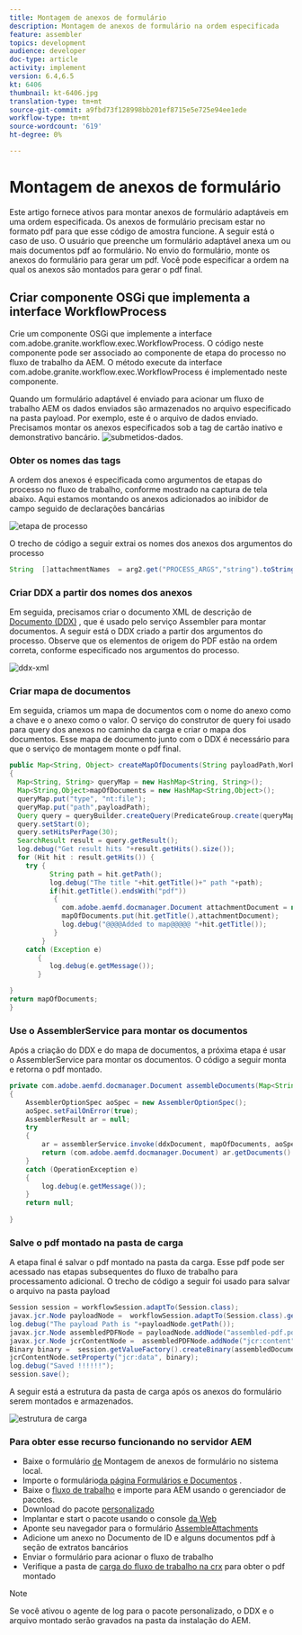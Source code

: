 ```yaml
---
title: Montagem de anexos de formulário
description: Montagem de anexos de formulário na ordem especificada
feature: assembler
topics: development
audience: developer
doc-type: article
activity: implement
version: 6.4,6.5
kt: 6406
thumbnail: kt-6406.jpg
translation-type: tm+mt
source-git-commit: a9fbd73f128998bb201ef8715e5e725e94ee1ede
workflow-type: tm+mt
source-wordcount: '619'
ht-degree: 0%

---
```



# Montagem de anexos de formulário

Este artigo fornece ativos para montar anexos de formulário adaptáveis em uma ordem especificada. Os anexos de formulário precisam estar no formato pdf para que esse código de amostra funcione. A seguir está o caso de uso.
O usuário que preenche um formulário adaptável anexa um ou mais documentos pdf ao formulário.
No envio do formulário, monte os anexos do formulário para gerar um pdf. Você pode especificar a ordem na qual os anexos são montados para gerar o pdf final.

## Criar componente OSGi que implementa a interface WorkflowProcess

Crie um componente OSGi que implemente a interface [](https://helpx.adobe.com/experience-manager/6-5/sites/developing/using/reference-materials/javadoc/com/adobe/granite/workflow/exec/WorkflowProcess.html)com.adobe.granite.workflow.exec.WorkflowProcess. O código neste componente pode ser associado ao componente de etapa do processo no fluxo de trabalho da AEM. O método execute da interface com.adobe.granite.workflow.exec.WorkflowProcess é implementado neste componente.

Quando um formulário adaptável é enviado para acionar um fluxo de trabalho AEM os dados enviados são armazenados no arquivo especificado na pasta payload. Por exemplo, este é o arquivo de dados enviado. Precisamos montar os anexos especificados sob a tag de cartão inativo e demonstrativo bancário.
![submetidos-dados](assets/submitted-data.JPG).

### Obter os nomes das tags

A ordem dos anexos é especificada como argumentos de etapas do processo no fluxo de trabalho, conforme mostrado na captura de tela abaixo. Aqui estamos montando os anexos adicionados ao inibidor de campo seguido de declarações bancárias

![etapa de processo](assets/process-step.JPG)

O trecho de código a seguir extrai os nomes dos anexos dos argumentos do processo

```java
String  []attachmentNames  = arg2.get("PROCESS_ARGS","string").toString().split(",");
```

### Criar DDX a partir dos nomes dos anexos

Em seguida, precisamos criar o documento XML de descrição de [Documento (DDX)](https://helpx.adobe.com/pdf/aem-forms/6-2/ddxRef.pdf) , que é usado pelo serviço Assembler para montar documentos. A seguir está o DDX criado a partir dos argumentos do processo. Observe que os elementos de origem do PDF estão na ordem correta, conforme especificado nos argumentos do processo.

![ddx-xml](assets/ddx-xml.JPG)

### Criar mapa de documentos

Em seguida, criamos um mapa de documentos com o nome do anexo como a chave e o anexo como o valor. O serviço do construtor de query foi usado para query dos anexos no caminho da carga e criar o mapa dos documentos. Esse mapa de documento junto com o DDX é necessário para que o serviço de montagem monte o pdf final.

```java
public Map<String, Object> createMapOfDocuments(String payloadPath,WorkflowSession workflowSession )
{
  Map<String, String> queryMap = new HashMap<String, String>();
  Map<String,Object>mapOfDocuments = new HashMap<String,Object>();
  queryMap.put("type", "nt:file");
  queryMap.put("path",payloadPath);
  Query query = queryBuilder.createQuery(PredicateGroup.create(queryMap),workflowSession.adaptTo(Session.class));
  query.setStart(0);
  query.setHitsPerPage(30);
  SearchResult result = query.getResult();
  log.debug("Get result hits "+result.getHits().size());
  for (Hit hit : result.getHits()) {
    try {
          String path = hit.getPath();
          log.debug("The title "+hit.getTitle()+" path "+path);
          if(hit.getTitle().endsWith("pdf"))
           {
             com.adobe.aemfd.docmanager.Document attachmentDocument = new com.adobe.aemfd.docmanager.Document(path);
             mapOfDocuments.put(hit.getTitle(),attachmentDocument);
             log.debug("@@@@Added to map@@@@@ "+hit.getTitle());
           }
        }
    catch (Exception e)
       {
          log.debug(e.getMessage());
       }

}
return mapOfDocuments;
}
```

### Use o AssemblerService para montar os documentos

Após a criação do DDX e do mapa de documentos, a próxima etapa é usar o AssemblerService para montar os documentos.
O código a seguir monta e retorna o pdf montado.

```java
private com.adobe.aemfd.docmanager.Document assembleDocuments(Map<String, Object> mapOfDocuments, com.adobe.aemfd.docmanager.Document ddxDocument)
{
    AssemblerOptionSpec aoSpec = new AssemblerOptionSpec();
    aoSpec.setFailOnError(true);
    AssemblerResult ar = null;
    try
    {
        ar = assemblerService.invoke(ddxDocument, mapOfDocuments, aoSpec);
        return (com.adobe.aemfd.docmanager.Document) ar.getDocuments().get("GeneratedDocument.pdf");
    }
    catch (OperationException e)
    {
        log.debug(e.getMessage());
    }
    return null;
    
}
```

### Salve o pdf montado na pasta de carga

A etapa final é salvar o pdf montado na pasta da carga. Esse pdf pode ser acessado nas etapas subsequentes do fluxo de trabalho para processamento adicional.
O trecho de código a seguir foi usado para salvar o arquivo na pasta payload

```java
Session session = workflowSession.adaptTo(Session.class);
javax.jcr.Node payloadNode =  workflowSession.adaptTo(Session.class).getNode(workItem.getWorkflowData().getPayload().toString());
log.debug("The payload Path is "+payloadNode.getPath());
javax.jcr.Node assembledPDFNode = payloadNode.addNode("assembled-pdf.pdf", "nt:file"); 
javax.jcr.Node jcrContentNode =  assembledPDFNode.addNode("jcr:content", "nt:resource");
Binary binary =  session.getValueFactory().createBinary(assembledDocument.getInputStream());
jcrContentNode.setProperty("jcr:data", binary);
log.debug("Saved !!!!!!"); 
session.save();
```

A seguir está a estrutura da pasta de carga após os anexos do formulário serem montados e armazenados.

![estrutura de carga](assets/payload-structure.JPG)

### Para obter esse recurso funcionando no servidor AEM

* Baixe o formulário [de](assets/assemble-form-attachments-af.zip) Montagem de anexos de formulário no sistema local.
* Importe o formulário[da página Formulários e Documentos](http://localhost:4502/aem/forms.html/content/dam/formsanddocuments) .
* Baixe o [fluxo de trabalho](assets/assemble-form-attachments.zip) e importe para AEM usando o gerenciador de pacotes.
* Download do pacote [personalizado](assets/assembletaskattachments.assembletaskattachments.core-1.0-SNAPSHOT.jar)
* Implantar e start o pacote usando o console [da Web](http://localhost:4502/system/console/bundles)
* Aponte seu navegador para o formulário [AssembleAttachments](http://localhost:4502/content/dam/formsanddocuments/assembleattachments/jcr:content?wcmmode=disabled)
* Adicione um anexo no Documento de ID e alguns documentos pdf à seção de extratos bancários
* Enviar o formulário para acionar o fluxo de trabalho
* Verifique a pasta de [carga do fluxo de trabalho na crx](http://localhost:4502/crx/de/index.jsp#/var/fd/dashboard/payload) para obter o pdf montado

>[!NOTE]
> Se você ativou o agente de log para o pacote personalizado, o DDX e o arquivo montado serão gravados na pasta da instalação do AEM.

